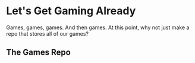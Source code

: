 # Let's Get Gaming Already

Games, games, games. And then games. At this point, why not just make a repo that stores all of our games?

The Games Repo
------------------

